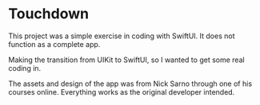 # Touchdown

This project was a simple exercise in coding with SwiftUI. It does not function as a complete app.

Making the transition from UIKit to SwiftUI, so I wanted to get some real coding in.

The assets and design of the app was from Nick Sarno through one of his courses online.
Everything works as the original developer intended.


